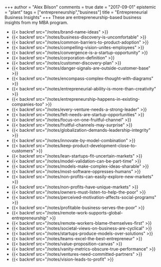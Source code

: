 +++
author = "Alex Bilson"
comments = true
date = "2017-09-01"
epistemic = "plant"
tags = ["entrepreneurship","business"]
title = "Entrepreneurial Business Insights"
+++
These are entrepreneurship-based business insights from my MBA program.

- {{< backref src="/notes/brand-name-ideas" >}}
- {{< backref src="/notes/business-discovery-is-uncomfortable" >}}
- {{< backref src="/notes/common-barriers-to-product-adoption" >}}
- {{< backref src="/notes/compelling-vision-unites-employees" >}}
- {{< backref src="/notes/convergence-is-a-startup-opportunity" >}}
- {{< backref src="/notes/corporation-definition" >}}
- {{< backref src="/notes/customer-discovery-plan" >}}
- {{< backref src="/notes/danger-signals-are-outside-customer-base" >}}
- {{< backref src="/notes/encompass-complex-thought-with-diagrams" >}}
- {{< backref src="/notes/entrepreneurial-ability-is-more-than-creativity" >}}
- {{< backref src="/notes/entrepreneurship-happens-in-existing-companies-too" >}}
- {{< backref src="/notes/every-venture-needs-a-strong-leader" >}}
- {{< backref src="/notes/felt-needs-are-startup-opportunities" >}}
- {{< backref src="/notes/focus-on-one-fruitful-channel" >}}
- {{< backref src="/notes/fruitful-channels-may-surprise" >}}
- {{< backref src="/notes/globalization-demands-leadership-integrity" >}}
- {{< backref src="/notes/innovate-by-model-combination" >}}
- {{< backref src="/notes/keep-product-development-close-to-customers" >}}
- {{< backref src="/notes/lean-startups-fit-uncertain-markets" >}}
- {{< backref src="/notes/model-validation-can-be-part-time" >}}
- {{< backref src="/notes/models-make-complex-ideas-sharable" >}}
- {{< backref src="/notes/most-software-oppresses-humans" >}}
- {{< backref src="/notes/non-profits-can-easily-explore-new-markets" >}}
- {{< backref src="/notes/non-profits-have-unique-markets" >}}
- {{< backref src="/notes/owners-must-listen-to-help-the-poor" >}}
- {{< backref src="/notes/perceived-motivation-affects-social-programs" >}}
- {{< backref src="/notes/profitable-business-serves-the-poor" >}}
- {{< backref src="/notes/remote-work-supports-global-entrepreneurship" >}}
- {{< backref src="/notes/remote-workers-blame-themselves-first" >}}
- {{< backref src="/notes/societal-views-on-business-are-cyclical" >}}
- {{< backref src="/notes/startups-produce-models-over-solutions" >}}
- {{< backref src="/notes/teams-excel-the-best-entrepreneur" >}}
- {{< backref src="/notes/value-proposition-canvas" >}}
- {{< backref src="/notes/vanity-metrics-obscure-true-performance" >}}
- {{< backref src="/notes/ventures-need-committed-partners" >}}
- {{< backref src="/notes/vision-leads-to-profit" >}}
